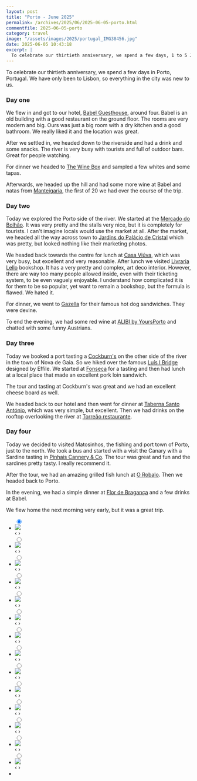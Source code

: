 ```yaml
---
layout: post
title: "Porto - June 2025"
permalink: /archives/2025/06/2025-06-05-porto.html
commentfile: 2025-06-05-porto
category: travel
image: "/assets/images/2025/portugal_IMG38456.jpg"
date: 2025-06-05 10:43:18
excerpt: |
  To celebrate our thirtieth anniversary, we spend a few days, 1 to 5 June 2025, in Porto, Portugal.
---
```


To celebrate our thirtieth anniversary, we spend a few days in Porto, Portugal. We have only been to Lisbon, so everything in the city was new to us.

### Day one

We flew in and got to our hotel, [Babel Guesthouse](https://maps.app.goo.gl/ggnitaDH67dKT2bP6), around four. Babel is an old building with a good restaurant on the ground floor.  The rooms are very modern and big. Ours was just a big room with a dry kitchen and a good bathroom.  We really liked it and the location was great. 

After we settled in, we headed down to the riverside and had a drink and some snacks.  The river is very busy with tourists and full of outdoor bars. Great for people watching.

For dinner we headed to [The Wine Box](https://maps.app.goo.gl/gRSyu5tFe9BoDTZA9) and sampled a few whites and some tapas.

Afterwards, we headed up the hill and had some more wine at Babel and natas from [Manteigaria](https://maps.app.goo.gl/TtfbyVWwwsbTvnuWA), the first of 20 we had over the course of the trip.

### Day two

Today we explored the Porto side of the river.  We started at the [Mercado do Bolhão](https://maps.app.goo.gl/Pkum2yE9iiSYH4o47). It was very pretty and the stalls very nice, but it is completely for tourists. I can't imagine locals would use the market at all.  After the market, we headed all the way across town to [Jardins do Palácio de Cristal](https://maps.app.goo.gl/v5XLmgUUG1obSZAbA) which was pretty, but looked nothing like their marketing photos.

We headed back towards the centre for lunch at [Casa Viúva](https://maps.app.goo.gl/Md62Wika88ao4kZY9), which was very busy, but excellent and very reasonable. After lunch we visited [Livraria Lello](https://maps.app.goo.gl/XK7pnk57Hv6AEWK37) bookshop.  It has a very pretty and complex, art deco interior. However, there are way too many people allowed inside, even with their ticketing system, to be even vaguely enjoyable. I understand how complicated it is for them to be so popular, yet want to remain a bookshop, but the formula is flawed. We hated it.


For dinner, we went to [Gazella](https://maps.app.goo.gl/3xcjdqHJaLdFk8w26) for their famous hot dog sandwiches.  They were devine.

To end the evening, we had some red wine at [ALIBI by YoursPorto](https://maps.app.goo.gl/NGF6MjbPGsTByrpc8) and chatted with some funny Austrians.

### Day three

Today we booked a port tasting a [Cockburn's](https://maps.app.goo.gl/X66jadA32q7WwX2Q8) on the other side of the river in the town of Nova de Gaia. So we hiked over the famous [Luís I Bridge](https://maps.app.goo.gl/thQvz5owxKDBhqaeA) designed by Effile.  We started at [Fonseca](https://maps.app.goo.gl/LCJdnoaMTPY5MN6b9) for a tasting and then had lunch at a local place that made an excellent pork loin sandwich.

The tour and tasting at Cockburn's was great and we had an excellent cheese board as well.

We headed back to our hotel and then went for dinner at [Taberna Santo António](https://maps.app.goo.gl/jmjRwV2GYLzHD9pN6), which was very simple, but excellent.  Then we had drinks on the rooftop overlooking the river at [Torreão restaurante](https://maps.app.goo.gl/kJ1zNYKNkQQtEwR99).

### Day four

Today we decided to visited Matosinhos, the fishing and port town of Porto, just to the north.  We took a bus and started with a visit the Canary with a Sardine tasting in [Pinhais Cannery & Co](https://maps.app.goo.gl/TkCxm2FgaCd9C6uw8). The tour was great and fun and the sardines pretty tasty.  I really recommend it.

After the tour, we had an amazing grilled fish lunch at [O Robalo](https://maps.app.goo.gl/VypY1XUrKbeRAEfo7).  Then we headed back to Porto.

In the evening, we had a simple dinner at [Flor de Bragança](https://maps.app.goo.gl/n5ZYRm6djMDDAHV3A) and a few drinks at Babel.  

We flew home the next morning very early, but it was a great trip. 


<ul class="slides">
    <input type="radio" name="radio-btn" id="img-1" checked="checked" />
  <li class="slide-container">
      <div class="slide">
        <a href="/assets/images/2025/portugal_IMG38527.jpg"><img src="/assets/images/2025/portugal_IMG38527.jpg" /></a>
      </div>
      <div class="nav">
            <label for="img-0" class="prev">&#x2039;</label>
            <label for="img-2" class="next">&#x203a;</label>
        </div>
  </li>    <input type="radio" name="radio-btn" id="img-2"  />
  <li class="slide-container">
      <div class="slide">
        <a href="/assets/images/2025/portugal_IMG38417.jpg"><img src="/assets/images/2025/portugal_IMG38417.jpg" /></a>
      </div>
      <div class="nav">
            <label for="img-1" class="prev">&#x2039;</label>
            <label for="img-3" class="next">&#x203a;</label>
        </div>
  </li>    <input type="radio" name="radio-btn" id="img-3"  />
  <li class="slide-container">
      <div class="slide">
        <a href="/assets/images/2025/portugal_IMG38323.jpg"><img src="/assets/images/2025/portugal_IMG38323.jpg" /></a>
      </div>
      <div class="nav">
            <label for="img-2" class="prev">&#x2039;</label>
            <label for="img-4" class="next">&#x203a;</label>
        </div>
  </li>    <input type="radio" name="radio-btn" id="img-4"  />
  <li class="slide-container">
      <div class="slide">
        <a href="/assets/images/2025/portugal_IMG38362.jpg"><img src="/assets/images/2025/portugal_IMG38362.jpg" /></a>
      </div>
      <div class="nav">
            <label for="img-3" class="prev">&#x2039;</label>
            <label for="img-5" class="next">&#x203a;</label>
        </div>
  </li>    <input type="radio" name="radio-btn" id="img-5"  />
  <li class="slide-container">
      <div class="slide">
        <a href="/assets/images/2025/portugal_IMG38342.jpg"><img src="/assets/images/2025/portugal_IMG38342.jpg" /></a>
      </div>
      <div class="nav">
            <label for="img-4" class="prev">&#x2039;</label>
            <label for="img-6" class="next">&#x203a;</label>
        </div>
  </li>    <input type="radio" name="radio-btn" id="img-6"  />
  <li class="slide-container">
      <div class="slide">
        <a href="/assets/images/2025/portugal_IMG38433.jpg"><img src="/assets/images/2025/portugal_IMG38433.jpg" /></a>
      </div>
      <div class="nav">
            <label for="img-5" class="prev">&#x2039;</label>
            <label for="img-7" class="next">&#x203a;</label>
        </div>
  </li>    <input type="radio" name="radio-btn" id="img-7"  />
  <li class="slide-container">
      <div class="slide">
        <a href="/assets/images/2025/portugal_IMG38452.jpg"><img src="/assets/images/2025/portugal_IMG38452.jpg" /></a>
      </div>
      <div class="nav">
            <label for="img-6" class="prev">&#x2039;</label>
            <label for="img-8" class="next">&#x203a;</label>
        </div>
  </li>    <input type="radio" name="radio-btn" id="img-8"  />
  <li class="slide-container">
      <div class="slide">
        <a href="/assets/images/2025/portugal_IMG38456.jpg"><img src="/assets/images/2025/portugal_IMG38456.jpg" /></a>
      </div>
      <div class="nav">
            <label for="img-7" class="prev">&#x2039;</label>
            <label for="img-9" class="next">&#x203a;</label>
        </div>
  </li>    <input type="radio" name="radio-btn" id="img-9"  />
  <li class="slide-container">
      <div class="slide">
        <a href="/assets/images/2025/portugal_IMG38385.jpg"><img src="/assets/images/2025/portugal_IMG38385.jpg" /></a>
      </div>
      <div class="nav">
            <label for="img-8" class="prev">&#x2039;</label>
            <label for="img-10" class="next">&#x203a;</label>
        </div>
  </li>    <input type="radio" name="radio-btn" id="img-10"  />
  <li class="slide-container">
      <div class="slide">
        <a href="/assets/images/2025/portugal_IMG38398.jpg"><img src="/assets/images/2025/portugal_IMG38398.jpg" /></a>
      </div>
      <div class="nav">
            <label for="img-9" class="prev">&#x2039;</label>
            <label for="img-11" class="next">&#x203a;</label>
        </div>
  </li>    <input type="radio" name="radio-btn" id="img-11"  />
  <li class="slide-container">
      <div class="slide">
        <a href="/assets/images/2025/portugal_IMG38446.jpg"><img src="/assets/images/2025/portugal_IMG38446.jpg" /></a>
      </div>
      <div class="nav">
            <label for="img-10" class="prev">&#x2039;</label>
            <label for="img-12" class="next">&#x203a;</label>
        </div>
  </li>    <input type="radio" name="radio-btn" id="img-12"  />
  <li class="slide-container">
      <div class="slide">
        <a href="/assets/images/2025/portugal_IMG38503.jpg"><img src="/assets/images/2025/portugal_IMG38503.jpg" /></a>
      </div>
      <div class="nav">
            <label for="img-11" class="prev">&#x2039;</label>
            <label for="img-13" class="next">&#x203a;</label>
        </div>
  </li>    <input type="radio" name="radio-btn" id="img-13"  />
  <li class="slide-container">
      <div class="slide">
        <a href="/assets/images/2025/portugal_IMG38464.jpg"><img src="/assets/images/2025/portugal_IMG38464.jpg" /></a>
      </div>
      <div class="nav">
            <label for="img-12" class="prev">&#x2039;</label>
            <label for="img-14" class="next">&#x203a;</label>
        </div>
  </li>
    <input type="radio" name="radio-btn" id="img-0" />
  <li class="slide-container">
      <div class="slide">
        <a href="/assets/images/2025/portugal_IMG38332.jpg"><img src="/assets/images/2025/portugal_IMG38332.jpg" /></a>
      </div>
      <div class="nav">
            <label for="img--1" class="prev">&#x2039;</label>
            <label for="img-1" class="next">&#x203a;</label>
        </div>
  </li>
  <li class="nav-dots">
      <label for="img-1" class="nav-dot" id="img-dot-1"></label>
      <label for="img-2" class="nav-dot" id="img-dot-2"></label>
      <label for="img-3" class="nav-dot" id="img-dot-3"></label>
      <label for="img-4" class="nav-dot" id="img-dot-4"></label>
      <label for="img-5" class="nav-dot" id="img-dot-5"></label>
      <label for="img-6" class="nav-dot" id="img-dot-6"></label>
      <label for="img-7" class="nav-dot" id="img-dot-7"></label>
      <label for="img-8" class="nav-dot" id="img-dot-8"></label>
      <label for="img-9" class="nav-dot" id="img-dot-9"></label>
      <label for="img-10" class="nav-dot" id="img-dot-10"></label>
      <label for="img-11" class="nav-dot" id="img-dot-11"></label>
      <label for="img-12" class="nav-dot" id="img-dot-12"></label>
      <label for="img-13" class="nav-dot" id="img-dot-13"></label>
      <label for="img-0" class="nav-dot" id="img-dot-0"></label>
  </li>
</ul>
